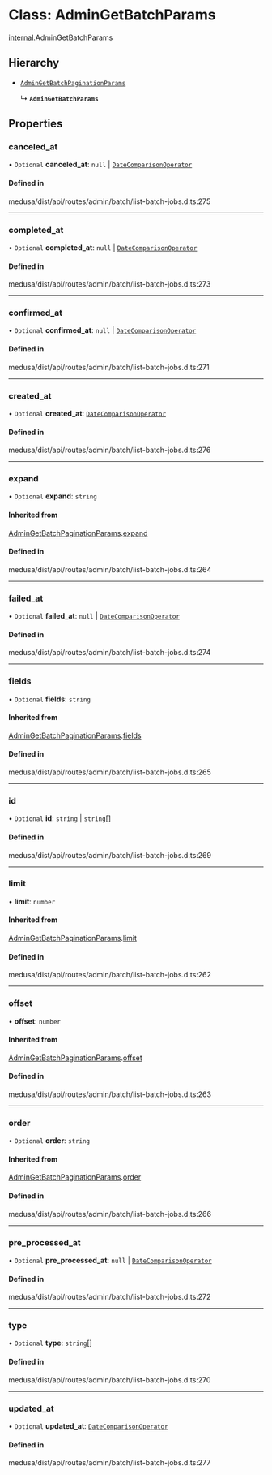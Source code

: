 # Class: AdminGetBatchParams

[internal](../modules/internal-2.md).AdminGetBatchParams

## Hierarchy

- [`AdminGetBatchPaginationParams`](internal-2.AdminGetBatchPaginationParams.md)

  ↳ **`AdminGetBatchParams`**

## Properties

### canceled\_at

• `Optional` **canceled\_at**: ``null`` \| [`DateComparisonOperator`](internal-2.DateComparisonOperator.md)

#### Defined in

medusa/dist/api/routes/admin/batch/list-batch-jobs.d.ts:275

___

### completed\_at

• `Optional` **completed\_at**: ``null`` \| [`DateComparisonOperator`](internal-2.DateComparisonOperator.md)

#### Defined in

medusa/dist/api/routes/admin/batch/list-batch-jobs.d.ts:273

___

### confirmed\_at

• `Optional` **confirmed\_at**: ``null`` \| [`DateComparisonOperator`](internal-2.DateComparisonOperator.md)

#### Defined in

medusa/dist/api/routes/admin/batch/list-batch-jobs.d.ts:271

___

### created\_at

• `Optional` **created\_at**: [`DateComparisonOperator`](internal-2.DateComparisonOperator.md)

#### Defined in

medusa/dist/api/routes/admin/batch/list-batch-jobs.d.ts:276

___

### expand

• `Optional` **expand**: `string`

#### Inherited from

[AdminGetBatchPaginationParams](internal-2.AdminGetBatchPaginationParams.md).[expand](internal-2.AdminGetBatchPaginationParams.md#expand)

#### Defined in

medusa/dist/api/routes/admin/batch/list-batch-jobs.d.ts:264

___

### failed\_at

• `Optional` **failed\_at**: ``null`` \| [`DateComparisonOperator`](internal-2.DateComparisonOperator.md)

#### Defined in

medusa/dist/api/routes/admin/batch/list-batch-jobs.d.ts:274

___

### fields

• `Optional` **fields**: `string`

#### Inherited from

[AdminGetBatchPaginationParams](internal-2.AdminGetBatchPaginationParams.md).[fields](internal-2.AdminGetBatchPaginationParams.md#fields)

#### Defined in

medusa/dist/api/routes/admin/batch/list-batch-jobs.d.ts:265

___

### id

• `Optional` **id**: `string` \| `string`[]

#### Defined in

medusa/dist/api/routes/admin/batch/list-batch-jobs.d.ts:269

___

### limit

• **limit**: `number`

#### Inherited from

[AdminGetBatchPaginationParams](internal-2.AdminGetBatchPaginationParams.md).[limit](internal-2.AdminGetBatchPaginationParams.md#limit)

#### Defined in

medusa/dist/api/routes/admin/batch/list-batch-jobs.d.ts:262

___

### offset

• **offset**: `number`

#### Inherited from

[AdminGetBatchPaginationParams](internal-2.AdminGetBatchPaginationParams.md).[offset](internal-2.AdminGetBatchPaginationParams.md#offset)

#### Defined in

medusa/dist/api/routes/admin/batch/list-batch-jobs.d.ts:263

___

### order

• `Optional` **order**: `string`

#### Inherited from

[AdminGetBatchPaginationParams](internal-2.AdminGetBatchPaginationParams.md).[order](internal-2.AdminGetBatchPaginationParams.md#order)

#### Defined in

medusa/dist/api/routes/admin/batch/list-batch-jobs.d.ts:266

___

### pre\_processed\_at

• `Optional` **pre\_processed\_at**: ``null`` \| [`DateComparisonOperator`](internal-2.DateComparisonOperator.md)

#### Defined in

medusa/dist/api/routes/admin/batch/list-batch-jobs.d.ts:272

___

### type

• `Optional` **type**: `string`[]

#### Defined in

medusa/dist/api/routes/admin/batch/list-batch-jobs.d.ts:270

___

### updated\_at

• `Optional` **updated\_at**: [`DateComparisonOperator`](internal-2.DateComparisonOperator.md)

#### Defined in

medusa/dist/api/routes/admin/batch/list-batch-jobs.d.ts:277
